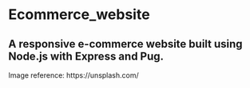 # Ecommerce_website

<h2>A responsive e-commerce website built using Node.js with Express and Pug.</h2>
Image reference: https://unsplash.com/ 
